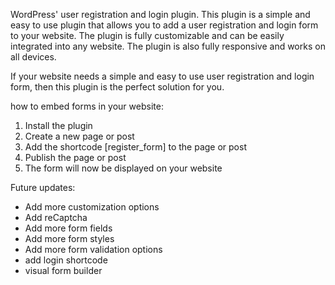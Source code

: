 WordPress' user registration and login plugin. 
This plugin is a simple and easy to use plugin that allows you to add a user registration and login form to your website. The plugin is fully customizable and can be easily integrated into any website. 
The plugin is also fully responsive and works on all devices.

If your website needs a simple and easy to use user registration and login form, then this plugin is the perfect solution for you.


how to embed forms in your website:
1. Install the plugin
2. Create a new page or post
3. Add the shortcode [register_form] to the page or post
4. Publish the page or post
5. The form will now be displayed on your website

Future updates:
- Add more customization options
- Add reCaptcha
- Add more form fields
- Add more form styles
- Add more form validation options
- add login shortcode
- visual form builder